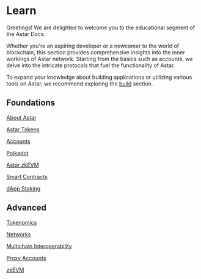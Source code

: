 # Learn
Greetings! We are delighted to welcome you to the educational segment of the Astar Docs.

Whether you're an aspiring developer or a newcomer to the world of blockchain, this section provides comprehensive insights into the inner workings of Astar network. Starting from the basics such as accounts, we delve into the intricate protocols that fuel the functionality of Astar.

To expand your knowledge about building applications or utilizing various tools on Astar, we recommend exploring the [build](/docs/build) section. 

## Foundations
[About Astar](/docs/learn/astar.md)

[Astar Tokens](/docs/learn/astar-tokens.md)

[Accounts](/docs/learn/accounts.md)

[Polkadot](/docs/learn/architecture/astar-parachain.md)

[Astar zkEVM](/docs/learn/architecture/astar-zkevm.md)

[Smart Contracts](/docs/learn/smart-contracts.md)

[dApp Staking](/docs/learn/dapp-staking)

## Advanced 
[Tokenomics](/docs/learn/tokenomics2)

[Networks](/docs/learn/networks.md)

[Multichain Interoperability](/docs/learn/interoperability/xcm)

[Proxy Accounts](/docs/learn/Proxies.md)

[zkEVM](/docs/learn/zkEVM)
